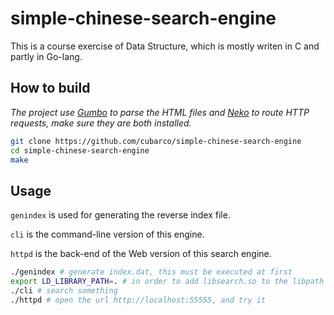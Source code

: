 # simple-chinese-search-engine
This is a course exercise of Data Structure, which is mostly writen in C and partly in Go-lang.

## How to build
*The project use [Gumbo](https://github.com/google/gumbo-parser) to parse the HTML files and [Neko](https://github.com/rocwong/neko) to route HTTP requests, make sure they are both installed.*

```sh
git clone https://github.com/cubarco/simple-chinese-search-engine
cd simple-chinese-search-engine
make
```

## Usage
`genindex` is used for generating the reverse index file.

`cli` is the command-line version of this engine.

`httpd` is the back-end of the Web version of this search engine.

```sh
./genindex # generate index.dat, this must be executed at first
export LD_LIBRARY_PATH=. # in order to add libsearch.so to the libpath
./cli # search something
./httpd # open the url http://localhost:55555, and try it
```

